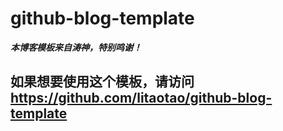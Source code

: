 # github-blog-template

***本博客模板来自涛神，特别鸣谢！***

## 如果想要使用这个模板，请访问 https://github.com/litaotao/github-blog-template